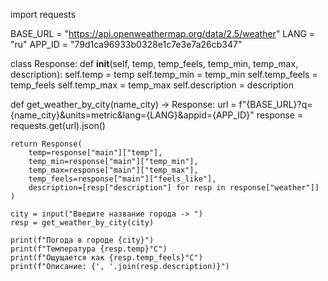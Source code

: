 import requests

BASE_URL = "https://api.openweathermap.org/data/2.5/weather"
LANG = "ru"
APP_ID = "79d1ca96933b0328e1c7e3e7a26cb347"


class Response:
    def __init__(self, temp, temp_feels, temp_min, temp_max, description):
        self.temp = temp
        self.temp_min = temp_min
        self.temp_feels = temp_feels
        self.temp_max = temp_max
        self.description = description


def get_weather_by_city(name_city) -> Response:
    url = f"{BASE_URL}?q={name_city}&units=metric&lang={LANG}&appid={APP_ID}"
    response = requests.get(url).json()

    return Response(
        temp=response["main"]["temp"],
        temp_min=response["main"]["temp_min"],
        temp_max=response["main"]["temp_max"],
        temp_feels=response["main"]["feels_like"],
        description=[resp["description"] for resp in response["weather"]]
    )

    city = input("Введите название города -> ")
    resp = get_weather_by_city(city)

    print(f"Погода в городе {city}")
    print(f"Температура {resp.temp}°C")
    print(f"Ощущается как {resp.temp_feels}°C")
    print(f"Описание: {', '.join(resp.description)}")
